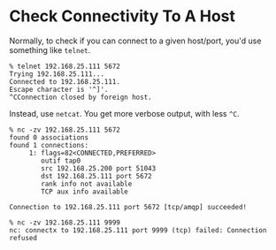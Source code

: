 # Check Connectivity To A Host

Normally, to check if you can connect to a given host/port, you'd use something like `telnet`.

```
% telnet 192.168.25.111 5672
Trying 192.168.25.111...
Connected to 192.168.25.111.
Escape character is '^]'.
^CConnection closed by foreign host.
```

Instead, use `netcat`. You get more verbose output, with less `^C`.

```
% nc -zv 192.168.25.111 5672
found 0 associations
found 1 connections:
     1: flags=82<CONNECTED,PREFERRED>
        outif tap0
        src 192.168.25.200 port 51043
        dst 192.168.25.111 port 5672
        rank info not available
        TCP aux info available

Connection to 192.168.25.111 port 5672 [tcp/amqp] succeeded!
```

```
% nc -zv 192.168.25.111 9999
nc: connectx to 192.168.25.111 port 9999 (tcp) failed: Connection refused
```
